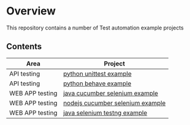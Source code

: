 # Overview
This repository contains a number of Test automation example projects


## Contents

|**Area** | **Project**  |
|---       | ---         |
| API testing |  [python unittest example](apitester/python-unittest)      |
| API testing |  [python behave example](apitester/python-behave)      |
| WEB APP testing | [java cucumber selenium example](webtester/java)      |
| WEB APP testing | [nodejs cucumber selenium example](webtester/nodejs)      |
| WEB APP testing | [java selenium testng example](webtester/login-tester-testng-selenium)      |
